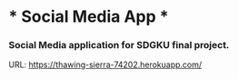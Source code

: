 # * Social Media App *
### Social Media application for SDGKU final project.
URL: https://thawing-sierra-74202.herokuapp.com/
